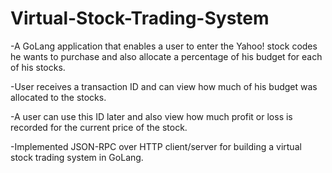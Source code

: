 # Virtual-Stock-Trading-System

-A GoLang application that enables a user to enter the Yahoo! stock codes he wants to purchase and also allocate a percentage of his budget for each of his stocks.

-User receives a transaction ID and can view how much of his budget was allocated to the stocks.

-A user can use this ID later and also view how much profit or loss is recorded for the current price of the stock.

-Implemented JSON-RPC over HTTP client/server for building a virtual stock trading system in GoLang.
